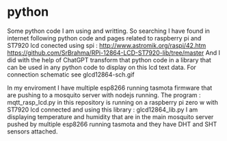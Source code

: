 # python
Some python code I am using and writting.
So searching I have found in internet following python code and pages related to raspberry pi and ST7920 lcd conected using spi :
http://www.astromik.org/raspi/42.htm
https://github.com/SrBrahma/RPi-12864-LCD-ST7920-lib/tree/master
And I did with the help of ChatGPT transform that python code in a library that can be used in any python code to display on this lcd text data. 
For connection schematic see glcd12864-sch.gif

In my enviroment I have multiple esp8266 running tasmota firmware that are pushing to a mosquito server 
with nodejs running. 
The program : mqtt_rasp_lcd.py  in this repository is running on a raspberry pi zero w with  ST7920 lcd connected and using
this library : glcd12864_lib.py  I am displaying temperature and humidity that are in the main mosquito server pushed by multiple esp8266 
running tasmota  and they have  DHT and SHT sensors attached.
